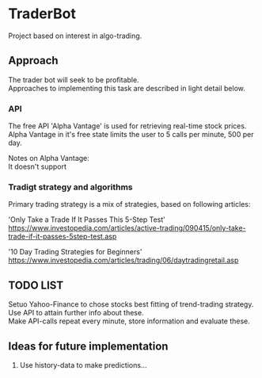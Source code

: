 # TraderBot
Project based on interest in algo-trading.  
## Approach
The trader bot will seek to be profitable.  
Approaches to implementing this task are described in light detail below.  

### API
The free API 'Alpha Vantage' is used for retrieving real-time stock prices.  
Alpha Vantage in it's free state limits the user to 5 calls per minute, 500 per day.  

Notes on Alpha Vantage:  
It doesn't support  


### Tradigt strategy and algorithms
Primary trading strategy is a mix of strategies, based on following articles:  

'Only Take a Trade If It Passes This 5-Step Test'
https://www.investopedia.com/articles/active-trading/090415/only-take-trade-if-it-passes-5step-test.asp  

'10 Day Trading Strategies for Beginners'
https://www.investopedia.com/articles/trading/06/daytradingretail.asp


## TODO LIST
Setuo Yahoo-Finance to chose stocks best fitting of trend-trading strategy. 
Use API to attain further info about these.  
Make API-calls repeat every minute, store information and evaluate these.  



## Ideas for future implementation
1. Use history-data to make predictions...



